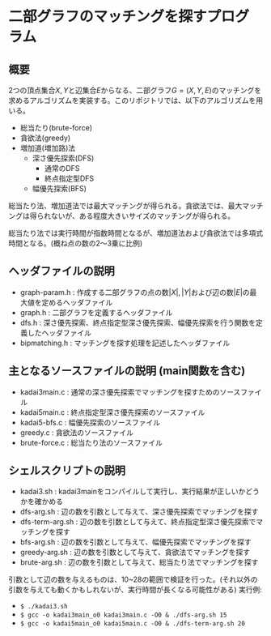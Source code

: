 # 二部グラフのマッチングを探すプログラム
## 概要
2つの頂点集合$X, Y$と辺集合$E$からなる、二部グラフ$G = (X, Y, E)$のマッチングを求めるアルゴリズムを実装する。このリポジトリでは、以下のアルゴリズムを用いる。
- 総当たり(brute-force)
- 貪欲法(greedy)
- 増加道(増加路)法
  - 深さ優先探索(DFS)
    - 通常のDFS
    - 終点指定型DFS
  - 幅優先探索(BFS)

総当たり法、増加道法では最大マッチングが得られる。貪欲法では、最大マッチングは得られないが、ある程度大きいサイズのマッチングが得られる。

総当たり法では実行時間が指数時間となるが、増加道法および貪欲法では多項式時間となる。(概ね点の数の2〜3乗に比例)

## ヘッダファイルの説明
- graph-param.h : 作成する二部グラフの点の数$|X|, |Y|$および辺の数$|E|$の最大値を定めるヘッダファイル
- graph.h : 二部グラフを定義するヘッダファイル
- dfs.h : 深さ優先探索、終点指定型深さ優先探索、幅優先探索を行う関数を定義したヘッダファイル
- bipmatching.h : マッチングを探す処理を記述したヘッダファイル


## 主となるソースファイルの説明 (main関数を含む)
- kadai3main.c : 通常の深さ優先探索でマッチングを探すためのソースファイル
- kadai5main.c : 終点指定型深さ優先探索のソースファイル
- kadai5-bfs.c : 幅優先探索のソースファイル
- greedy.c : 貪欲法のソースファイル
- brute-force.c : 総当たり法のソースファイル

## シェルスクリプトの説明
- kadai3.sh : kadai3mainをコンパイルして実行し、実行結果が正しいかどうかを確かめる
- dfs-arg.sh : 辺の数を引数として与えて、深さ優先探索でマッチングを探す
- dfs-term-arg.sh : 辺の数を引数として与えて、終点指定型深さ優先探索でマッチングを探す
- bfs-arg.sh : 辺の数を引数として与えて、幅優先探索でマッチングを探す
- greedy-arg.sh : 辺の数を引数として与えて、貪欲法でマッチングを探す
- brute-arg.sh : 辺の数を引数として与えて、総当たり法でマッチングを探す

引数として辺の数を与えるものは、10~28の範囲で検証を行った。(それ以外の引数を与えても動くかもしれないが、実行時間が長くなる可能性がある)
実行例: 
- `$ ./kadai3.sh` 
- `$ gcc -o kadai3main_o0 kadai3main.c -O0 & ./dfs-arg.sh 15`
- `$ gcc -o kadai5main_o0 kadai5main.c -O0 & ./dfs-term-arg.sh 20`
